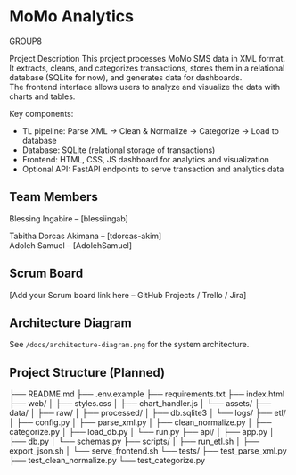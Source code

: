 # MoMo Analytics

GROUP8

 Project Description
This project processes MoMo SMS data in XML format.  
It extracts, cleans, and categorizes transactions, stores them in a relational database (SQLite for now), and generates data for dashboards.  
The frontend interface allows users to analyze and visualize the data with charts and tables.  

Key components:
- TL pipeline: Parse XML → Clean & Normalize → Categorize → Load to database
- Database: SQLite (relational storage of transactions)
- Frontend: HTML, CSS, JS dashboard for analytics and visualization
- Optional API: FastAPI endpoints to serve transaction and analytics data

## Team Members
 Blessing Ingabire – [blessiingab]
 
 Tabitha Dorcas Akimana – [tdorcas-akim]  
 Adoleh Samuel – [AdolehSamuel]


## Scrum Board
[Add your Scrum board link here – GitHub Projects / Trello / Jira]

## Architecture Diagram
See `/docs/architecture-diagram.png` for the system architecture.

## Project Structure (Planned)
├── README.md
├── .env.example
├── requirements.txt
├── index.html
├── web/
│ ├── styles.css
│ ├── chart_handler.js
│ └── assets/
├── data/
│ ├── raw/
│ ├── processed/
│ ├── db.sqlite3
│ └── logs/
├── etl/
│ ├── config.py
│ ├── parse_xml.py
│ ├── clean_normalize.py
│ ├── categorize.py
│ ├── load_db.py
│ └── run.py
├── api/
│ ├── app.py
│ ├── db.py
│ └── schemas.py
├── scripts/
│ ├── run_etl.sh
│ ├── export_json.sh
│ └── serve_frontend.sh
└── tests/
├── test_parse_xml.py
├── test_clean_normalize.py
└── test_categorize.py
